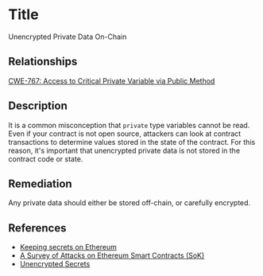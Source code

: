# Title
Unencrypted Private Data On-Chain

## Relationships
[CWE-767: Access to Critical Private Variable via Public Method](https://cwe.mitre.org/data/definitions/767.html)

## Description
It is a common misconception that `private` type variables cannot be read. Even if your contract is not open source, attackers can look at contract transactions to determine values stored in the state of the contract. For this reason, it's important that unencrypted private data is not stored in the contract code or state.

## Remediation
Any private data should either be stored off-chain, or carefully encrypted.

## References
- [Keeping secrets on Ethereum](https://medium.com/solidified/keeping-secrets-on-ethereum-5b556c3bb1ee)
- [A Survey of Attacks on Ethereum Smart Contracts (SoK)](https://www.semanticscholar.org/paper/A-Survey-of-Attacks-on-Ethereum-Smart-Contracts-Atzei-Bartoletti/aec843c0f38aff6c7901391a75ec10114a3d60f8)
- [Unencrypted Secrets](https://github.com/KadenZipfel/smart-contract-attack-vectors/blob/master/vulnerabilities/unencrypted-secrets.md)
